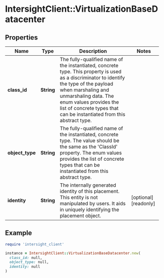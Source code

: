 # IntersightClient::VirtualizationBaseDatacenter

## Properties

| Name | Type | Description | Notes |
| ---- | ---- | ----------- | ----- |
| **class_id** | **String** | The fully-qualified name of the instantiated, concrete type. This property is used as a discriminator to identify the type of the payload when marshaling and unmarshaling data. The enum values provides the list of concrete types that can be instantiated from this abstract type. |  |
| **object_type** | **String** | The fully-qualified name of the instantiated, concrete type. The value should be the same as the &#39;ClassId&#39; property. The enum values provides the list of concrete types that can be instantiated from this abstract type. |  |
| **identity** | **String** | The internally generated identity of this placement. This entity is not manipulated by users. It aids in uniquely identifying the placement object. | [optional][readonly] |

## Example

```ruby
require 'intersight_client'

instance = IntersightClient::VirtualizationBaseDatacenter.new(
  class_id: null,
  object_type: null,
  identity: null
)
```


